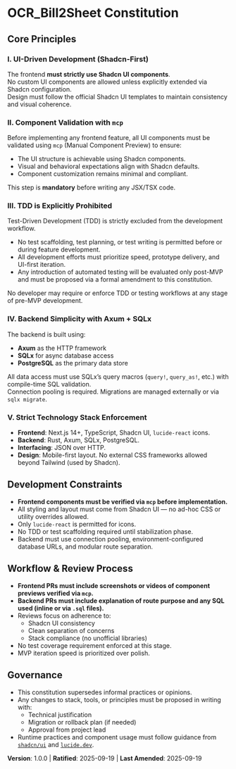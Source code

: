 # OCR_Bill2Sheet Constitution

## Core Principles

### I. UI-Driven Development (Shadcn-First)
The frontend **must strictly use Shadcn UI components**.  
No custom UI components are allowed unless explicitly extended via Shadcn configuration.  
Design must follow the official Shadcn UI templates to maintain consistency and visual coherence.

### II. Component Validation with `mcp`
Before implementing any frontend feature, all UI components must be validated using `mcp` (Manual Component Preview) to ensure:
- The UI structure is achievable using Shadcn components.
- Visual and behavioral expectations align with Shadcn defaults.
- Component customization remains minimal and compliant.

This step is **mandatory** before writing any JSX/TSX code.

### III. TDD is Explicitly Prohibited
Test-Driven Development (TDD) is strictly excluded from the development workflow.
- No test scaffolding, test planning, or test writing is permitted before or during feature development.
- All development efforts must prioritize speed, prototype delivery, and UI-first iteration.
- Any introduction of automated testing will be evaluated only post-MVP and must be proposed via a formal amendment to this constitution.

No developer may require or enforce TDD or testing workflows at any stage of pre-MVP development.

### IV. Backend Simplicity with Axum + SQLx
The backend is built using:
- **Axum** as the HTTP framework
- **SQLx** for async database access
- **PostgreSQL** as the primary data store

All data access must use SQLx’s query macros (`query!`, `query_as!`, etc.) with compile-time SQL validation.  
Connection pooling is required. Migrations are managed externally or via `sqlx migrate`.

### V. Strict Technology Stack Enforcement
- **Frontend**: Next.js 14+, TypeScript, Shadcn UI, `lucide-react` icons.
- **Backend**: Rust, Axum, SQLx, PostgreSQL.
- **Interfacing**: JSON over HTTP.
- **Design**: Mobile-first layout. No external CSS frameworks allowed beyond Tailwind (used by Shadcn).

## Development Constraints

- **Frontend components must be verified via `mcp` before implementation.**
- All styling and layout must come from Shadcn UI — no ad-hoc CSS or utility overrides allowed.
- Only `lucide-react` is permitted for icons.
- No TDD or test scaffolding required until stabilization phase.
- Backend must use connection pooling, environment-configured database URLs, and modular route separation.

## Workflow & Review Process

- **Frontend PRs must include screenshots or videos of component previews verified via `mcp`.**
- **Backend PRs must include explanation of route purpose and any SQL used (inline or via `.sql` files).**
- Reviews focus on adherence to:
  - Shadcn UI consistency
  - Clean separation of concerns
  - Stack compliance (no unofficial libraries)
- No test coverage requirement enforced at this stage.
- MVP iteration speed is prioritized over polish.

## Governance

- This constitution supersedes informal practices or opinions.
- Any changes to stack, tools, or principles must be proposed in writing with:
  - Technical justification
  - Migration or rollback plan (if needed)
  - Approval from project lead
- Runtime practices and component usage must follow guidance from [`shadcn/ui`](https://ui.shadcn.dev) and [`lucide.dev`](https://lucide.dev).

**Version**: 1.0.0 | **Ratified**: 2025-09-19 | **Last Amended**: 2025-09-19
